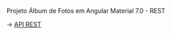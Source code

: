 Projeto Álbum de Fotos em Angular Material 7.0 - REST

-> <a href="https://github.com/ellyofreitas/blog-fotos-api">API REST</a>
